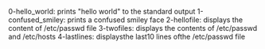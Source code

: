0-hello_world: prints "hello world" to the standard output
1-confused_smiley: prints a confused smiley face
2-hellofile: displays the content of /etc/passwd file
3-twofiles: displays the contents of /etc/passwd and /etc/hosts
4-lastlines: displaysthe last10 lines ofthe /etc/passwd file

